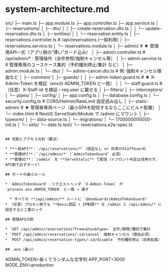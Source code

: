 # system-architecture.md

src/
├─ main.ts
├─ app.module.ts
├─ app.controller.ts
├─ app.service.ts
│
├─ reservations/
│  ├─ dto/
│  │   ├─ create-reservation.dto.ts
│  │   └─ update-reservation.dto.ts
│  ├─ entities/
│  │   └─ reservation.entity.ts
│  ├─ reservations.controller.ts        # /api/reservations (一般利用)
│  ├─ reservations.service.ts
│  └─ reservations.module.ts
│
├─ admin/                                # ★ 管理用API一式（アプリ側の“薄い”ガード込み）
│  ├─ admin.controller.ts                # /api/admin/* : 管理操作（全件参照/強制キャンセル等）
│  ├─ admin.service.ts                   # 管理専用のユースケース集約（予約種別停止/集計 など）
│  ├─ admin.module.ts
│  └─ dto/
│      └─ admin-cancel.dto.ts            # 例: 強制キャンセル理由など
│
├─ common/
│  ├─ guards/
│  │   ├─ admin-token.guard.ts           # ★ X-Admin-Token を検証（envの ADMIN_TOKEN と一致）
│  │   └─ staff.guard.ts                 # （任意）X-Staff-Id を検証・req.user に載せる
│  ├─ filters/
│  ├─ interceptors/
│  └─ pipes/
│
├─ config/
│  ├─ app.config.ts
│  ├─ database.config.ts
│  └─ security.config.ts                 # CORS/Helmet/RateLimit 設定読み出し
│
├─ static-admin/                         # ★ 管理者専用ページ（最小SPAを配信するならここにビルド配置）
│  └─ index.html                         #   Nestの ServeStaticModule で /admin にマウント
│
├─ typeorm/
│  ├─ data-source.ts
│  └─ migrations/
│      └─ 1700000000000-init.ts
│
└─ utils/
   └─ date.ts
test/
└─ reservations.e2e-spec.ts
```

## 役割とアクセス方針（要点）

* **一般API**：`/api/reservations/*`（認証なし or 将来のStaffGuard）
* **管理API**：`/api/admin/*`（`AdminTokenGuard` 必須）
* **管理UI**：`/admin` を **ServeStatic** で配信（※フロント判定は信用せず、API側で必ずガード）

## ガードの最小ルール

* `AdminTokenGuard`：リクエストヘッダ `X-Admin-Token` が `process.env.ADMIN_TOKEN` と一致 → 通す

  * すべての **/api/admin/** ルートに `@UseGuards(AdminTokenGuard)`
* （任意）プロキシ側でも **Basic認証 + IP制限** を /admin と /api/admin/* に設定すると二重ロック

## 管理APIの例

* `GET /api/admin/reservations?from=&to=&type=` 全件/期間/種別で集計
* `POST /api/admin/reservations/:id/cancel` 強制キャンセル（理由必須）
* `POST /api/admin/reservation-types/:id/disable` 予約種別停止（将来拡張）

## .env（最小）

```
ADMIN_TOKEN=長くてランダムな文字列
APP_PORT=3000
NODE_ENV=production
```

